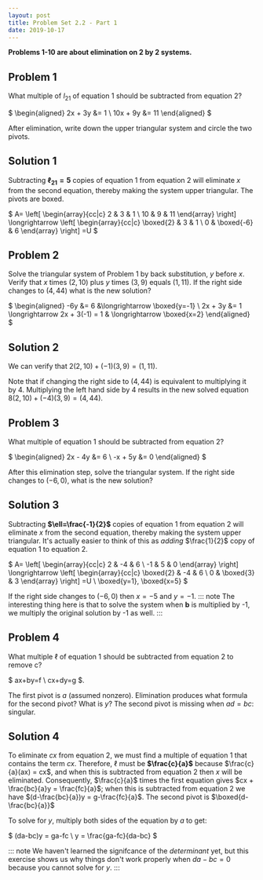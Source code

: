 ```yaml
---
layout: post
title: Problem Set 2.2 - Part 1
date: 2019-10-17
---
```


**Problems 1-10 are about elimination on 2 by 2 systems.**

## Problem 1
What multiple of $l_{21}$ of equation 1 should be subtracted from equation 2?

$
\begin{aligned}
2x + 3y &= 1 \\
10x + 9y &= 11
\end{aligned}
$

After elimination, write down the upper triangular system and circle the two
pivots.

## Solution 1
Subtracting **$\ell_{21}=5$** copies of equation 1 from equation 2 will eliminate $x$ from the
second equation, thereby making the system upper triangular. The pivots are
boxed.

$
A=
\left[ \begin{array}{cc|c}
2 & 3 & 1 \\
10 & 9 & 11
\end{array} \right]
\longrightarrow
\left[ \begin{array}{cc|c}
\boxed{2} & 3 & 1 \\
0 & \boxed{-6} & 6
\end{array} \right]
=U
$

## Problem 2
Solve the triangular system of Problem 1 by back substitution, $y$ before $x$.
Verify that $x$ times $(2,10)$ plus $y$ times $(3,9)$ equals $(1,11)$. If the
right side changes to $(4,44)$ what is the new solution?

$
\begin{aligned}
-6y &= 6 &\longrightarrow \boxed{y=-1} \\
2x + 3y &= 1 \longrightarrow 2x + 3(-1) = 1 & \longrightarrow \boxed{x=2}
\end{aligned}
$

## Solution 2

We can verify that $2(2,10) + (-1)(3,9) = (1,11)$.

Note that if changing the right side to $(4,44)$ is equivalent to multiplying it
by 4. Multiplying the left hand side by 4 results in the new solved equation
$8(2,10)+(-4)(3,9)=(4,44)$.

## Problem 3
What multiple of equation 1 should be subtracted from equation 2?

$
\begin{aligned}
2x - 4y &= 6 \\
-x + 5y &= 0
\end{aligned}
$

After this elimination step, solve the triangular system. If the right side
changes to $(-6,0)$, what is the new solution?

## Solution 3
Subtracting **$\ell=\frac{-1}{2}$** copies of equation 1 from equation 2 will eliminate $x$ from the
second equation, thereby making the system upper triangular. It's actually
easier to think of this as _adding_ $\frac{1}{2}$ copy of equation 1 to equation
2.

$
A=
\left[ \begin{array}{cc|c}
2 & -4 & 6 \\
-1 & 5 & 0
\end{array} \right]
\longrightarrow
\left[ \begin{array}{cc|c}
\boxed{2} & -4 & 6 \\
0 & \boxed{3} & 3
\end{array} \right]
=U \\
\boxed{y=1}, \boxed{x=5}
$

If the right side changes to $(-6,0)$ then $x=-5$ and $y=-1$.
::: note
The interesting thing here is that to solve the system when $\boldsymbol{b}$ is multiplied
by -1, we multiply the original solution by -1 as well.
:::

## Problem 4
What multiple $\ell$ of equation 1 should be subtracted from equation 2 to
remove c?

$
ax+by=f \\
cx+dy=g
$.

The first pivot is $a$ (assumed nonzero). Elimination produces what formula for
the second pivot? What is $y$? The second pivot is missing when $ad=bc$:
singular.

## Solution 4
To eliminate $cx$ from equation 2, we must find a multiple of equation 1 that
contains the term $cx$. Therefore, $\ell$ must be **$\frac{c}{a}$** because $\frac{c}{a}(ax)
= cx$, and when this is subtracted from equation 2 then $x$ will be eliminated.
Consequently, $\frac{c}{a}$ times the first equation gives $cx + \frac{bc}{a}y =
\frac{fc}{a}$; when this is subtracted from equation 2 we have $(d-\frac{bc}{a})y = g-\frac{fc}{a}$.
The second pivot is $\boxed{d-\frac{bc}{a}}$

To solve for $y$, multiply both sides of the equation by $a$ to get:

$
(da-bc)y = ga-fc \\
y = \frac{ga-fc}{da-bc}
$

::: note
We haven't learned the signifcance of the _determinant_ yet, but this exercise
shows us why things don't work properly when $da-bc=0$ because you cannot solve
for $y$.
:::
